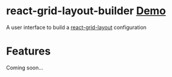 # react-grid-layout-builder [Demo](http://damienleroux.github.io/react-grid-layout-builder/demo)
A user interface to build a [react-grid-layout](https://github.com/STRML/react-grid-layout) configuration

# Features

Coming soon...